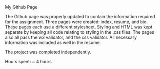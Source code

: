 My Github Page

The Github page was properly updated to contain the information required for the assignment.  Three pages were created: index, resume, and bio.  These pages each use a different stylesheet.  Styling and HTML was kept separate by keeping all code relating to styling in the .css files.  The pages also all pass the w3 validator, and the css validator.  All necessary information was included as well in the resume.  

The project was completed independently.

Hours spent: ~ 4 hours